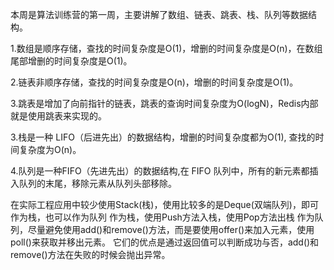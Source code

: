 本周是算法训练营的第一周，主要讲解了数组、链表、跳表、栈、队列等数据结构。

1.数组是顺序存储，查找的时间复杂度是O(1)，增删的时间复杂度是O(n)，在数组尾部增删的时间复杂度是O(1)。

2.链表非顺序存储，查找的时间复杂度是O(n)，增删的时间复杂度是O(1)。

3.跳表是增加了向前指针的链表，跳表的查询时间复杂度为O(logN)，Redis内部就是使用跳表来实现的。

3.栈是一种 LIFO（后进先出）的数据结构，增删的时间复杂度都为O(1), 查找的时间复杂度为O(n)。

4.队列是一种FIFO（先进先出）的数据结构,在 FIFO 队列中，所有的新元素都插入队列的末尾，移除元素从队列头部移除。


在实际工程应用中较少使用Stack(栈)，使用比较多的是Deque(双端队列)，即可作为栈，也可以作为队列
作为栈，使用Push方法入栈，使用Pop方法出栈
作为队列，尽量避免使用add()和remove()方法，而是要使用offer()来加入元素，使用poll()来获取并移出元素。
它们的优点是通过返回值可以判断成功与否，add()和remove()方法在失败的时候会抛出异常。

